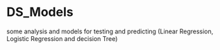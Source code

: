 # DS_Models
some analysis and models for testing and predicting (Linear Regression, Logistic Regression and decision Tree)
